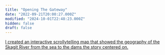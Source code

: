 ```yaml
---
title: "Opening The Gateway"
date: "2022-09-21T20:00:27.000Z"
modified: "2024-10-01T22:48:23.000Z"
hidden: false
draft: false
---
```

[I created an interactive scrollytelling map that showed the geography of the Skagit River from the sea to the dams the story centered on.](https://themargin.us/features/opening-the-gateway)